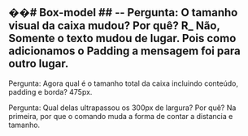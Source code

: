 ��#   B o x - m o d e l 
 ##
-- Pergunta: O tamanho visual da caixa mudou? Por quê?
R_ Não, Somente o texto mudou de lugar. Pois como adicionamos o Padding a mensagem foi para outro lugar. 
-- 
Pergunta: Agora qual é o tamanho total da caixa incluindo conteúdo, padding e borda? 475px.

Pergunta: Qual delas ultrapassou os 300px de largura? Por quê? Na primeira, por que o comando muda a forma de contar a distancia e tamanho.
